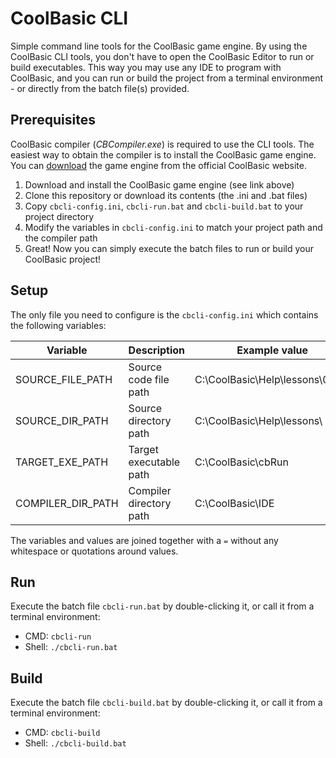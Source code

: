 # CoolBasic CLI

Simple command line tools for the CoolBasic game engine. By using the CoolBasic CLI tools, you don't have to open the CoolBasic Editor to run or build executables. This way you may use any IDE to program with CoolBasic, and you can run or build the project from a terminal environment - or directly from the batch file(s) provided.

Prerequisites
-------

CoolBasic compiler (*CBCompiler.exe*) is required to use the CLI tools. The easiest way to obtain the compiler is to install the CoolBasic game engine. You can [download](https://www.coolbasic.com) the game engine from the official CoolBasic website.

1) Download and install the CoolBasic game engine (see link above)
2) Clone this repository or download its contents (the .ini and .bat files)
3) Copy `cbcli-config.ini`, `cbcli-run.bat` and `cbcli-build.bat` to your project directory
4) Modify the variables in `cbcli-config.ini` to match your project path and the compiler path
5) Great! Now you can simply execute the batch files to run or build your CoolBasic project!

Setup
-------

The only file you need to configure is the `cbcli-config.ini` which contains the following variables:

| Variable          | Description             | Example value                   | Note                         |
| ----------------- | ----------------------- | ------------------------------- | ------------------------------- |
| SOURCE_FILE_PATH  | Source code file path   | C:\CoolBasic\Help\lessons\01.cb | Main `.cb` source code file     |
| SOURCE_DIR_PATH   | Source directory path   | C:\CoolBasic\Help\lessons\      | Path has to end with `\`        |
| TARGET_EXE_PATH   | Target executable path  | C:\CoolBasic\cbRun              | `.exe` is auto-appended         |
| COMPILER_DIR_PATH | Compiler directory path | C:\CoolBasic\IDE                | Root for `CBCompiler.exe` |

The variables and values are joined together with a `=` without any whitespace or quotations around values.

Run
-------

Execute the batch file `cbcli-run.bat` by double-clicking it, or call it from a terminal environment:

- CMD: `cbcli-run`
- Shell: `./cbcli-run.bat`

Build
-------

Execute the batch file `cbcli-build.bat` by double-clicking it, or call it from a terminal environment:

- CMD: `cbcli-build`
- Shell: `./cbcli-build.bat`

